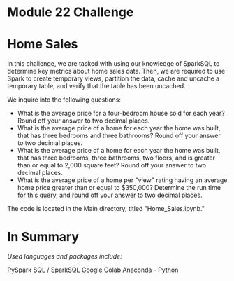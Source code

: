 # Module 22 Challenge

# Home Sales #

In this challenge, we are tasked with using our knowledge of SparkSQL to determine key metrics about home sales data. Then, we are required to use Spark to create temporary views, partition the data, cache and uncache a temporary table, and verify that the table has been uncached.

We inquire into the following questions: 

- What is the average price for a four-bedroom house sold for each year? Round off your answer to two decimal places.
- What is the average price of a home for each year the home was built, that has three bedrooms and three bathrooms? Round off your answer to two decimal places.
- What is the average price of a home for each year the home was built, that has three bedrooms, three bathrooms, two floors, and is greater than or equal to 2,000 square feet? Round off your answer to two decimal places.
- What is the average price of a home per "view" rating having an average home price greater than or equal to $350,000? Determine the run time for this query, and round off your answer to two decimal places.

The code is located in the Main directory, titled "Home_Sales.ipynb." 

# In Summary #

*Used languages and packages include:* 

PySpark SQL / SparkSQL
Google Colab
Anaconda - Python 
